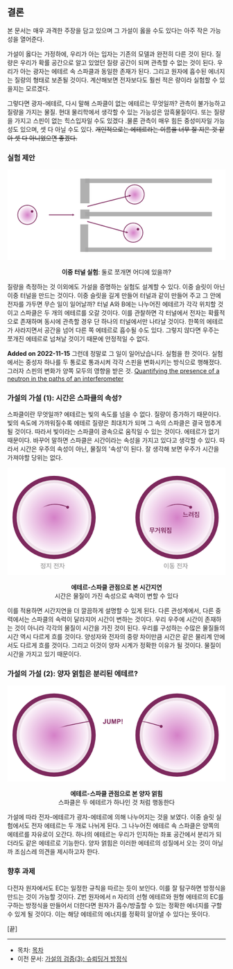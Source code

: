 ## 결론
본 문서는 매우 과격한 주장을 담고 있으며 그 가설이 옳을 수도 있다는 아주 작은 가능성을 열어준다.

가설이 옳다는 가정하에, 우리가 아는 입자는 기존의 모델과 완전히 다른 것이 된다. 질량은 우리가 확률 공간으로 알고 있었던 질량 공간이 되며 관측할 수 없는 것이 된다. 우리가 아는 광자는 에테르 속 스파클과 동일한 존재가 된다. 그리고 원자에 흡수된 에너지는 질량의 형태로 보존될 것이다. 계산해보면 전자보다도 훨씬 적은 량이라 실험할 수 있을지는 모르겠다.

그렇다면 광자-에테르, 다시 말해 스파클이 없는 에테르는 무엇일까? 관측이 불가능하고 질량을 가지는 물질. 현대 물리학에서 생각할 수 있는 가능성은 암흑물질이다. 또는 질량을 가지고 스핀이 없는 힉스입자일 수도 있겠다 .물론 관측이 매우 힘든 중성미자일 가능성도 있으며, 셋 다 아닐 수도 있다. ~~개인적으로는 에테르라는 이름을 너무 잘 지은 것 같아 셋 다 아니었으면 좋겠다.~~

### 실험 제안

<p align="center">
 <img src="./images/pic13.png">
</p>

<p align="center"><strong>이중 터널 실험</strong>: 둘로 쪼개면 어디에 있을까?</p>

질량을 측정하는 것 이외에도 가설을 증명하는 실험도 설계할 수 있다. 이중 슬릿이 아닌 이중 터널을 만드는 것이다. 이중 슬릿을 길게 만들어 터널과 같이 만들어 주고 그 안에 전자를 가두면 무슨 일이 일어날까? 터널 A와 B에는 나누어진 에테르가 각각 위치할 것이고 스파클은 두 개의 에테르를 오갈 것이다. 이를 관찰하면 각 터널에서 전자는 확률적으로 존재하며 동시에 관측할 경우 단 하나의 터널에서만 나타날 것이다. 한쪽의 에테르가 사라지면서 공간을 넘어 다른 쪽 에테르로 흡수될 수도 있다. 그렇지 않다면 우주는 쪼개진 에테르로 넘쳐날 것이기 때문에 안정적일 수 없다.

**Added on 2022-11-15** 그런데 정말로 그 일이 일어났습니다. 실험을 한 것이다. 실험에서는 중성자 하나를 두 통로로 통과시켜 각각 스핀을 변화시키는 방식으로 행해졌다. 그러자 스핀의 변화가 양쪽 모두의 영향을 받은 것. [Quantifying the presence of a neutron in the paths of an interferometer](https://journals.aps.org/prresearch/abstract/10.1103/PhysRevResearch.4.023075)

### 가설의 가설 (1): 시간은 스파클의 속성?

스파클이란 무엇일까? 에테르는 빛의 속도를 넘을 수 없다. 질량이 증가하기 때문이다. 빛의 속도에 가까워질수록 에테르 질량은 최대치가 되며 그 속의 스파클은 결국 멈추게 될 것이다. 따라서 빛이라는 스파클이 광속으로 움직일 수 있는 것이다. 에테르가 없기 때문이다. 바꾸어 말하면 스파클은 시간이라는 속성을 가지고 있다고 생각할 수 있다. 따라서 시간은 우주의 속성이 아닌, 물질의 '속성'이 된다. 잘 생각해 보면 우주가 시간을 가져야할 당위는 없다.

<p align="center">
 <img src="./images/pic14.png">
</p>

<p align="center"><strong>에테르-스파클 관점으로 본 시간지연</strong><br>시간은 물질이 가진 속성으로 속력이 변할 수 있다</p>

이를 적용하면 시간지연을 더 깔끔하게 설명할 수 있게 된다. 다른 관성계에서, 다른 중력에서는 스파클의 속력이 달라지어 시간이 변하는 것이다. 우리 우주에 시간이 존재하는 것이 아니라 각각의 물질이 시간을 가진 것이 된다. 우리를 구성하는 수많은 물질들의 시간 역시 다르게 흐를 것이다. 양성자와 전자의 중량 차이만큼 시간은 같은 물리계 안에서도 다르게 흐를 것이다. 그리고 이것이 양자 시계가 정확한 이유가 될 것이다. 물질이 시간을 가지고 있기 때문이다.

### 가설의 가설 (2): 양자 얽힘은 분리된 에테르?

<p align="center">
 <img src="./images/pic15.png">
</p>

<p align="center"><strong>에테르-스파클 관점으로 본 양자 얽힘</strong><br>스파클은 두 에테르가 하나인 것 처럼 행동한다</p>

가설에 따라 전자-에테르가 광자-에테르에 의해 나누어지는 것을 보였다. 이중 슬릿 실험에서도 전자 에테르는 두 개로 나뉘게 된다. 그 나누어진 에테르 속 스파클은 양쪽의 에테르를 자유로이 오간다. 하나의 에테르는 우리가 인지하는 좌표 공간에서 분리가 되더라도 같은 에테르로 기능한다. 양자 얽힘은 이러한 에테르의 성질에서 오는 것이 아닐까 조심스레 의견을 제시하고자 한다.

### 향후 과제

다전자 원자에서도 EC는 일정한 규칙을 따르는 듯이 보인다. 이를 잘 탐구하면 방정식을 만드는 것이 가능할 것이다. Z번 원자에서 n 자리의 선형 에테르와 원형 에테르의 EC를 구하는 방정식을 만들어서 더한다면 원자가 흡수/방출할 수 있는 정확한 에너지를 구할 수 있게 될 것이다. 이는 해당 에테르의 에너지를 정확히 알아낼 수 있다는 뜻이다.

[끝]

---

- 목차: [목차](./README.md)
- 이전 문서: [가설의 검증(3): 슈뢰딩거 방정식](./schrodinger_equation.md)
